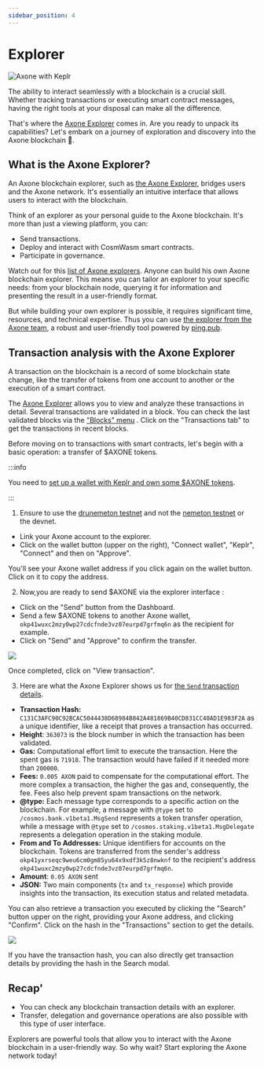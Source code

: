 ```yaml
---
sidebar_position: 4
---
```


# Explorer

![Axone with Keplr](/img/content/tutorials/explorer-0.webp)

The ability to interact seamlessly with a blockchain is a crucial skill. Whether tracking transactions or executing smart contract messages, having the right tools at your disposal can make all the difference.

That's where the [Axone Explorer](https://explore.okp4.network/OKP4%20Drunemeton%20testnet) comes in. Are you ready to unpack its capabilities? Let's embark on a journey of exploration and discovery into the Axone blockchain **🚀**.

## What is the Axone Explorer?

An Axone blockchain explorer, such as [the Axone Explorer](https://explore.okp4.network/OKP4%20Drunemeton%20testnet), bridges users and the Axone network. It's essentially an intuitive interface that allows users to interact with the blockchain.

Think of an explorer as your personal guide to the Axone blockchain. It's more than just a viewing platform, you can:

- Send transactions.
- Deploy and interact with CosmWasm smart contracts.
- Participate in governance.

Watch out for this [list of Axone explorers](https://github.com/okp4/awesome#-block-explorers). Anyone can build his own Axone blockchain explorer. This means you can tailor an explorer to your specific needs: from your blockchain node, querying it for information and presenting the result in a user-friendly format.

But while building your own explorer is possible, it requires significant time, resources, and technical expertise. Thus you can use [the explorer from the Axone team](https://github.com/okp4/ping-explorer), a robust and user-friendly tool powered by [ping.pub](https://ping.pub/).

## Transaction analysis with the Axone Explorer

A transaction on the blockchain is a record of some blockchain state change, like the transfer of tokens from one account to another or the execution of a smart contract.

The [Axone Explorer](https://explore.okp4.network/OKP4%20Drunemeton%20testnet) allows you to view and analyze these transactions in detail.
Several transactions are validated in a block. You can check the last validated blocks via the ["Blocks" menu](https://explore.okp4.network/OKP4%20Drunemeton%20testnet/block) . Click on the "Transactions tab" to get the transactions in recent blocks.

Before moving on to transactions with smart contracts, let's begin with a basic operation: a transfer of $AXONE tokens.

:::info

You need to [set up a wallet with Keplr and own some $AXONE tokens](https://docs.okp4.network/tutorials/keplr-1).

:::

1. Ensure to use the [drunemeton testnet](https://explore.okp4.network/OKP4%20Drunemeton%20testnet) and not the [nemeton testnet](https://explore.okp4.network/OKP4%20devnet) or the devnet.

- Link your Axone account to the explorer.
- Click on the wallet button (upper on the right), "Connect wallet", "Keplr", "Connect" and then on "Approve".

You'll see your Axone wallet address if you click again on the wallet button. Click on it to copy the address.

2. Now,you are ready to send $AXONE via the explorer interface :

- Click on the "Send" button from the Dashboard.
- Send a few $AXONE tokens to another Axone wallet, `okp41wuxc2mzy0wp27cdcfnde3vz07eurpd7grfmq6n` as the recipient for example.
- Click on "Send" and "Approve" to confirm the transfer.

<div style={{ display: "flex", justifyContent: "center" }}><img src="/img/content/tutorials/explorermaj-1.webp"></img></div>

Once completed, click on "View transaction".

3. Here are what the Axone Explorer shows us for [the `Send` transaction details](https://explore.okp4.network/OKP4%20Drunemeton%20testnet/tx/C131C3AFC90C92BCAC5044438D68984B842A481869B40CD831CC40AD1E983F2A).

- **Transaction Hash:** `C131C3AFC90C92BCAC5044438D68984B842A481869B40CD831CC40AD1E983F2A` as a unique identifier, like a receipt that proves a transaction has occurred.
- **Height**: `363073` is the block number in which the transaction has been validated.
- **Gas:** Computational effort limit to execute the transaction. Here the spent gas is `71918`. The transaction would have failed if it needed more than `200000`.
- **Fees:** `0.005 AXON` paid to compensate for the computational effort. The more complex a transaction, the higher the gas and, consequently, the fee. Fees also help prevent spam transactions on the network.
- **@type:** Each message type corresponds to a specific action on the blockchain. For example, a message with `@type` set to `/cosmos.bank.v1beta1.MsgSend` represents a token transfer operation, while a message with `@type` set to `/cosmos.staking.v1beta1.MsgDelegate` represents a delegation operation in the staking module.
- **From and To Addresses:** Unique identifiers for accounts on the blockchain. Tokens are transferred from the sender's address `okp41yxrseqc9weu6cm0gm85yu64x9xdf3k5z8nwknf` to the recipient's address `okp41wuxc2mzy0wp27cdcfnde3vz07eurpd7grfmq6n`.
- **Amount**: `0.05 AXON` sent
- **JSON:** Two main components (`tx` and `tx_response`) which provide insights into the transaction, its execution status and related metadata.

You can also retrieve a transaction you executed by clicking the "Search" button upper on the right, providing your Axone address, and clicking "Confirm". Click on the hash in the "Transactions" section to get the details.

<div style={{ display: "flex", justifyContent: "center" }}><img src="/img/content/tutorials/explorer-2.webp"></img></div>

If you have the transaction hash, you can also directly get transaction details by providing the hash in the Search modal.

## Recap'

- You can check any blockchain transaction details with an explorer.
- Transfer, delegation and governance operations are also possible with this type of user interface.

Explorers are powerful tools that allow you to interact with the Axone blockchain in a user-friendly way. So why wait? Start exploring the Axone network today!
